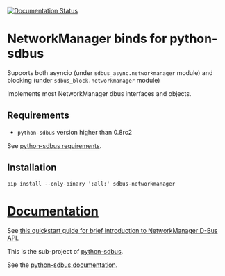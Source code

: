 [![Documentation Status](https://readthedocs.org/projects/python-sdbus-networkmanager/badge/?version=latest)](https://python-sdbus-networkmanager.readthedocs.io/en/latest/?badge=latest)
# NetworkManager binds for python-sdbus

Supports both asyncio (under `sdbus_async.networkmanager` module) and blocking (under `sdbus_block.networkmanager` module)

Implements most NetworkManager dbus interfaces and objects.

## Requirements

* `python-sdbus` version higher than 0.8rc2

See [python-sdbus requirements](https://github.com/python-sdbus/python-sdbus#requirements).

## Installation

`pip install --only-binary ':all:' sdbus-networkmanager`

# [Documentation](https://python-sdbus-networkmanager.readthedocs.io/en/latest/)

See [this quickstart guide for brief introduction to NetworkManager D-Bus API](https://python-sdbus-networkmanager.readthedocs.io/en/latest/quickstart.html).

This is the sub-project of [python-sdbus](https://github.com/python-sdbus/python-sdbus).

See the [python-sdbus documentation](https://python-sdbus.readthedocs.io/en/latest/).
